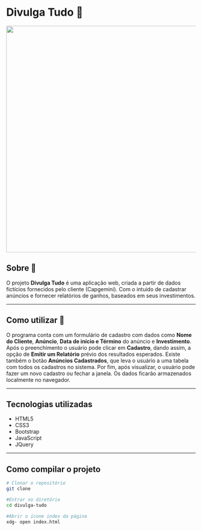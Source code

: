 # Divulga Tudo 📣  

<img src="https://ik.imagekit.io/ish51rfiqr/Captura_de_tela_de_2021-07-03_18-42-15_x1HOnSeqJ.png" width="600px" heigth="300px">

 ## Sobre 🔎
 O projeto **Divulga Tudo** é uma aplicação web, criada a partir de dados fictícios fornecidos pelo cliente (Capgemini). Com o intuido de cadastrar anúncios e fornecer relatórios de ganhos, baseados em seus investimentos.
 <hr>

 ## Como utilizar 📓

O programa conta com um formulário de cadastro com dados como **Nome do Cliente**, **Anúncio**, **Data de início e Término** do anúncio e **Investimento**. Após o preenchimento o usuário pode clicar em **Cadastro**, dando assim, a opção de **Emitir um Relatório** prévio dos resultados esperados. Existe também o botão **Anúncios Cadastrados**, que leva o usuário a uma tabela com todos os cadastros no sistema. Por fim, após visualizar, o usuário pode fazer um novo cadastro ou fechar a janela. Os dados ficarão armazenados localmente no navegador. 

<hr>

## Tecnologias utilizadas

+ HTML5
+ CSS3
+ Bootstrap
+ JavaScript
+ JQuery
<hr>

## Como compilar o projeto 
```bash
# Clonar o repositório
git clone 

#Entrar no diretório
cd divulga-tudo

#Abrir o ícone index da página
xdg- open index.html 
